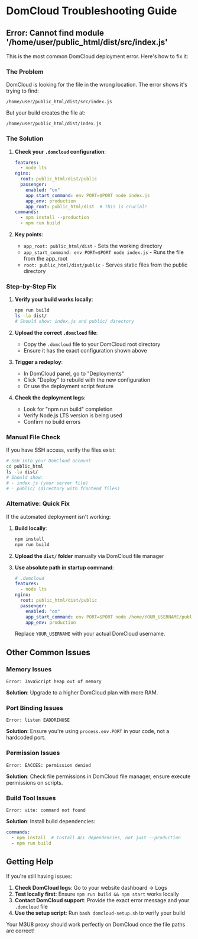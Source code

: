 # DomCloud Troubleshooting Guide

## Error: Cannot find module '/home/user/public_html/dist/src/index.js'

This is the most common DomCloud deployment error. Here's how to fix it:

### The Problem
DomCloud is looking for the file in the wrong location. The error shows it's trying to find:
```
/home/user/public_html/dist/src/index.js
```

But your build creates the file at:
```
/home/user/public_html/dist/index.js
```

### The Solution

1. **Check your `.domcloud` configuration**:
   ```yaml
   features:
     - node lts
   nginx:
     root: public_html/dist/public
     passenger:
       enabled: "on"
       app_start_command: env PORT=$PORT node index.js
       app_env: production
       app_root: public_html/dist  # This is crucial!
   commands:
     - npm install --production
     - npm run build
   ```

2. **Key points**:
   - `app_root: public_html/dist` - Sets the working directory
   - `app_start_command: env PORT=$PORT node index.js` - Runs the file from the app_root
   - `root: public_html/dist/public` - Serves static files from the public directory

### Step-by-Step Fix

1. **Verify your build works locally**:
   ```bash
   npm run build
   ls -la dist/
   # Should show: index.js and public/ directory
   ```

2. **Upload the correct `.domcloud` file**:
   - Copy the `.domcloud` file to your DomCloud root directory
   - Ensure it has the exact configuration shown above

3. **Trigger a redeploy**:
   - In DomCloud panel, go to "Deployments" 
   - Click "Deploy" to rebuild with the new configuration
   - Or use the deployment script feature

4. **Check the deployment logs**:
   - Look for "npm run build" completion
   - Verify Node.js LTS version is being used
   - Confirm no build errors

### Manual File Check

If you have SSH access, verify the files exist:
```bash
# SSH into your DomCloud account
cd public_html
ls -la dist/
# Should show:
# - index.js (your server file)
# - public/ (directory with frontend files)
```

### Alternative: Quick Fix

If the automated deployment isn't working:

1. **Build locally**:
   ```bash
   npm install
   npm run build
   ```

2. **Upload the `dist/` folder** manually via DomCloud file manager

3. **Use absolute path in startup command**:
   ```yaml
   # .domcloud
   features:
     - node lts
   nginx:
     root: public_html/dist/public
     passenger:
       enabled: "on"
       app_start_command: env PORT=$PORT node /home/YOUR_USERNAME/public_html/dist/index.js
       app_env: production
   ```
   
   Replace `YOUR_USERNAME` with your actual DomCloud username.

## Other Common Issues

### Memory Issues
```
Error: JavaScript heap out of memory
```
**Solution**: Upgrade to a higher DomCloud plan with more RAM.

### Port Binding Issues
```
Error: listen EADDRINUSE
```
**Solution**: Ensure you're using `process.env.PORT` in your code, not a hardcoded port.

### Permission Issues
```
Error: EACCES: permission denied
```
**Solution**: Check file permissions in DomCloud file manager, ensure execute permissions on scripts.

### Build Tool Issues
```
Error: vite: command not found
```
**Solution**: Install build dependencies:
```yaml
commands:
  - npm install  # Install ALL dependencies, not just --production
  - npm run build
```

## Getting Help

If you're still having issues:

1. **Check DomCloud logs**: Go to your website dashboard → Logs
2. **Test locally first**: Ensure `npm run build && npm start` works locally
3. **Contact DomCloud support**: Provide the exact error message and your `.domcloud` file
4. **Use the setup script**: Run `bash domcloud-setup.sh` to verify your build

Your M3U8 proxy should work perfectly on DomCloud once the file paths are correct!